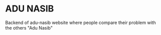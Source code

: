 # ADU NASIB
Backend of adu-nasib website where people compare their problem with the others "Adu Nasib"
